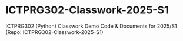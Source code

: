 # ICTPRG302-Classwork-2025-S1
ICTPRG302 (Python) Classwork Demo Code &amp; Documents for 2025/S1 (Repo: ICTPRG302-Classwork-2025-S1)
